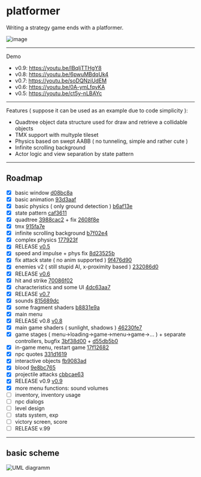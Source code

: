 # platformer
Writing a strategy game ends with a platformer.

![image](https://raw.github.com/shinomontaz/platformer/master/docs/screenshot.png?raw=true)

---
Demo
- v0.9: https://youtu.be/IBqljTTHgY8
- v0.8: https://youtu.be/6pwuMBdqUk4
- v0.7: https://youtu.be/soDQNzjUdEM
- v0.6: https://youtu.be/0A-ymLfqyKA
- v0.5: https://youtu.be/ct5y-nLBAYc

---

Features ( suppose it can be used as an example due to code simplicity ):
- Quadtree object data structure used for draw and retrieve a collidable objects
- TMX support with multyple tileset
- Physics based on swept AABB ( no tunneling, simple and rather cute )
- Infinite scrolling background
- Actor logic and view separation by state pattern

---
## Roadmap

- [x] basic window [d08bc8a](https://github.com/shinomontaz/platformer/commit/d08bc8a90989e59778464a673b8307bdc85823e1)
- [x] basic animation [93d3aaf](https://github.com/shinomontaz/platformer/commit/93d3aafb731cb7099739c0935e4508dc384d8a29)
- [x] basic physics ( only ground detection ) [b6af13e](https://github.com/shinomontaz/platformer/commit/b6af13edb2bd57ed6282213f25f8fea41daf5768)
- [x] state pattern [caf3611](https://github.com/shinomontaz/platformer/commit/caf3611876c02b252a30f2b6ce3ef5ff69f2e222)
- [x] quadtree [3988cac2](https://github.com/shinomontaz/platformer/commit/3988cac2f6cd5dcc358ba8fd7d92ca76ebd61d0b) + fix [2608f8e](https://github.com/shinomontaz/platformer/commit/2608f8e3e9248eef0d19ee2822c3745d01171a29)
- [x] tmx [915fa7e](https://github.com/shinomontaz/platformer/commit/915fa7e05eb937ae8ff9a45663be39b7fd078b9e)
- [x] infinite scrolling background [b7f02e4](https://github.com/shinomontaz/platformer/commit/b7f02e4e39a7ee3b52e6bfac670fafec2db88d08)
- [x] complex physics [177923f](https://github.com/shinomontaz/platformer/commit/177923f1fd371e6e4e0cb3e8160be445a302b295)
- [x] RELEASE [v0.5](https://github.com/shinomontaz/platformer/releases/tag/v0.5.0)
- [x] speed and impulse + phys fix [8d23525b](https://github.com/shinomontaz/platformer/commit/8d23525bc50f5c9711592c528ab755570c03714d)
- [x] fix attack state ( no anim supported ) [9f476d90](https://github.com/shinomontaz/platformer/commit/9f476d9012ce9a3f1dcd1c4046164608adc781e6)
- [x] enemies v2 ( still stupid AI, x-proximity based ) [232086d0](https://github.com/shinomontaz/platformer/commit/232086d07d1cc6ded87198fddb02b2b8f6ba696c)
- [x] RELEASE [v0.6](https://github.com/shinomontaz/platformer/releases/tag/v0.6.0)
- [x] hit and strike [70086f02](https://github.com/shinomontaz/platformer/commit/70086f022dd1fc2fb2c757e50270f5ed76f2ba53)
- [x] characteristics and some UI [4dc63aa7](https://github.com/shinomontaz/platformer/commit/4dc63aa7cc04d1c8ea991494f725b2e97ef909ad)
- [x] RELEASE [v0.7](https://github.com/shinomontaz/platformer/releases/tag/v0.7.0)
- [x] sounds [815689dc](https://github.com/shinomontaz/platformer/commit/815689dc1c786dbfc4da9b0320a7bdccb821eb81)
- [x] some fragment shaders [b8831e9a](https://github.com/shinomontaz/platformer/commit/b8831e9ad6b09ffc68a90c8199247f61a279bcf8)
- [x] main menu
- [x] RELEASE v0.8 [v0.8](https://github.com/shinomontaz/platformer/releases/tag/v0.8)
- [x] main game shaders ( sunlight, shadows ) [46230fe7](https://github.com/shinomontaz/platformer/commit/46230fe7133a7f93eb90c624f3032896501469d4)
- [x] game stages ( menu->loading->game->menu->game->... ) + separate controllers, bugfix [3bf38d00](https://github.com/shinomontaz/platformer/commit/3bf38d00da26bdad04da591fcd6881e2999740a7) + [d55db5b0](https://github.com/shinomontaz/platformer/commit/d55db5b0ab2f43407e5be50e8400c301b1874e82)
- [x] in-game menu, restart game [17f12682](https://github.com/shinomontaz/platformer/commit/17f126823a19cbf453b7338277d708089136dba7)
- [x] npc quotes [331d1619](https://github.com/shinomontaz/platformer/commit/331d1619f9511d5712b360608b407d2e92af04fc)
- [x] interactive objects [fb9083ad](https://github.com/shinomontaz/platformer/commit/fb9083adadfec30bc33565fb08f8261df63ca76c)
- [x] blood [9e8bc765](https://github.com/shinomontaz/platformer/commit/9e8bc76527ff207a01f64dfc2af13244a14d126e)
- [x] projectile attacks [cbbcae63](https://github.com/shinomontaz/platformer/commit/cbbcae6350ff0c17d79ffd28b58b21ba9ef2317e)
- [x] RELEASE v0.9 [v0.9](https://github.com/shinomontaz/platformer/releases/tag/v0.9)
- [x] more menu functions: sound volumes
- [ ] inventory, inventory usage
- [ ] npc dialogs
- [ ] level design
- [ ] stats system, exp
- [ ] victory screen, score
- [ ] RELEASE v.99

---
## basic scheme
![UML diagramm](https://raw.github.com/shinomontaz/platformer/master/docs/diagramm-todo.png?raw=true)
